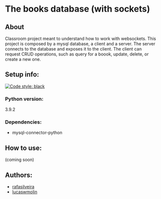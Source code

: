 # The books database (with sockets)

## About
Classroom project meant to understand how to work with websockets.
This project is composed by a mysql database, a client and a server. The server connects to the database and exposes it to the client. The client can request CRUD operations, such as query for a boook, update, delete, or create a new one.

## Setup info:
[![Code style: black](https://img.shields.io/badge/code%20style-black-000000.svg)](https://github.com/psf/black)
### Python version:
3.9.2

### Dependencies:
- mysql-connector-python

## How to use:
(coming soon)

## Authors:
- [rafasilveira](https://github.com/rafasilveira)
- [lucaswmolin](https://github.com/lucaswmolin)